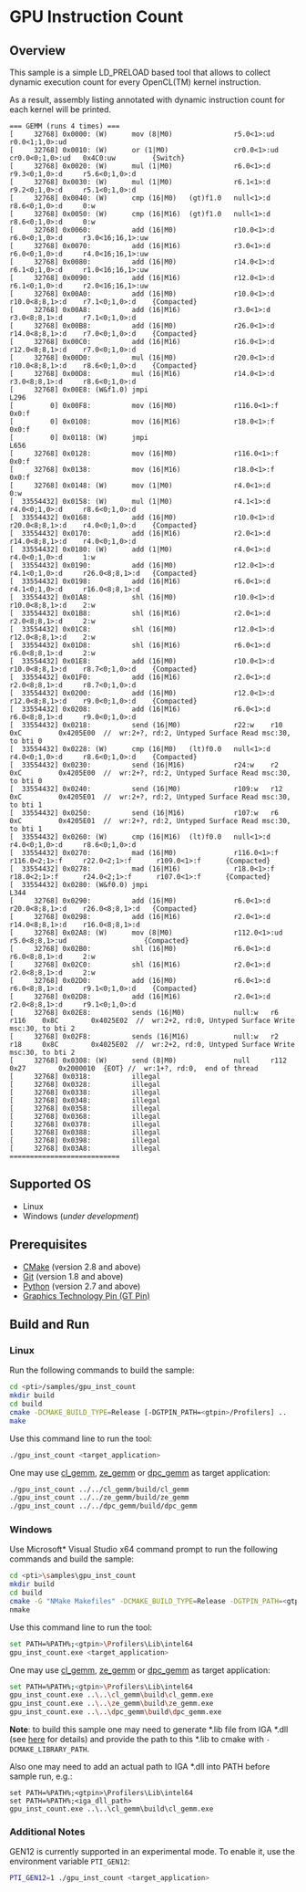 # GPU Instruction Count
## Overview
This sample is a simple LD_PRELOAD based tool that allows to collect dynamic execution count for every OpenCL(TM) kernel instruction.

As a result, assembly listing annotated with dynamic instruction count for each kernel will be printed.
```
=== GEMM (runs 4 times) ===
[     32768] 0x0000: (W)      mov (8|M0)               r5.0<1>:ud    r0.0<1;1,0>:ud
[     32768] 0x0010: (W)      or (1|M0)                cr0.0<1>:ud   cr0.0<0;1,0>:ud   0x4C0:uw         {Switch}
[     32768] 0x0020: (W)      mul (1|M0)               r6.0<1>:d     r9.3<0;1,0>:d     r5.6<0;1,0>:d
[     32768] 0x0030: (W)      mul (1|M0)               r6.1<1>:d     r9.2<0;1,0>:d     r5.1<0;1,0>:d
[     32768] 0x0040: (W)      cmp (16|M0)   (gt)f1.0   null<1>:d     r8.6<0;1,0>:d     0:w
[     32768] 0x0050: (W)      cmp (16|M16)  (gt)f1.0   null<1>:d     r8.6<0;1,0>:d     0:w
[     32768] 0x0060:          add (16|M0)              r10.0<1>:d    r6.0<0;1,0>:d     r3.0<16;16,1>:uw
[     32768] 0x0070:          add (16|M16)             r3.0<1>:d     r6.0<0;1,0>:d     r4.0<16;16,1>:uw
[     32768] 0x0080:          add (16|M0)              r14.0<1>:d    r6.1<0;1,0>:d     r1.0<16;16,1>:uw
[     32768] 0x0090:          add (16|M16)             r12.0<1>:d    r6.1<0;1,0>:d     r2.0<16;16,1>:uw
[     32768] 0x00A0:          add (16|M0)              r10.0<1>:d    r10.0<8;8,1>:d    r7.1<0;1,0>:d    {Compacted}
[     32768] 0x00A8:          add (16|M16)             r3.0<1>:d     r3.0<8;8,1>:d     r7.1<0;1,0>:d   
[     32768] 0x00B8:          add (16|M0)              r26.0<1>:d    r14.0<8;8,1>:d    r7.0<0;1,0>:d    {Compacted}
[     32768] 0x00C0:          add (16|M16)             r16.0<1>:d    r12.0<8;8,1>:d    r7.0<0;1,0>:d   
[     32768] 0x00D0:          mul (16|M0)              r20.0<1>:d    r10.0<8;8,1>:d    r8.6<0;1,0>:d    {Compacted}
[     32768] 0x00D8:          mul (16|M16)             r14.0<1>:d    r3.0<8;8,1>:d     r8.6<0;1,0>:d
[     32768] 0x00E8: (W&f1.0) jmpi                                 L296
[         0] 0x00F8:          mov (16|M0)              r116.0<1>:f   0x0:f
[         0] 0x0108:          mov (16|M16)             r18.0<1>:f    0x0:f
[         0] 0x0118: (W)      jmpi                                 L656
[     32768] 0x0128:          mov (16|M0)              r116.0<1>:f   0x0:f
[     32768] 0x0138:          mov (16|M16)             r18.0<1>:f    0x0:f
[     32768] 0x0148: (W)      mov (1|M0)               r4.0<1>:d     0:w
[  33554432] 0x0158: (W)      mul (1|M0)               r4.1<1>:d     r4.0<0;1,0>:d     r8.6<0;1,0>:d
[  33554432] 0x0168:          add (16|M0)              r10.0<1>:d    r20.0<8;8,1>:d    r4.0<0;1,0>:d    {Compacted}
[  33554432] 0x0170:          add (16|M16)             r2.0<1>:d     r14.0<8;8,1>:d    r4.0<0;1,0>:d
[  33554432] 0x0180: (W)      add (1|M0)               r4.0<1>:d     r4.0<0;1,0>:d     1:w
[  33554432] 0x0190:          add (16|M0)              r12.0<1>:d    r4.1<0;1,0>:d     r26.0<8;8,1>:d   {Compacted}
[  33554432] 0x0198:          add (16|M16)             r6.0<1>:d     r4.1<0;1,0>:d     r16.0<8;8,1>:d
[  33554432] 0x01A8:          shl (16|M0)              r10.0<1>:d    r10.0<8;8,1>:d    2:w
[  33554432] 0x01B8:          shl (16|M16)             r2.0<1>:d     r2.0<8;8,1>:d     2:w
[  33554432] 0x01C8:          shl (16|M0)              r12.0<1>:d    r12.0<8;8,1>:d    2:w
[  33554432] 0x01D8:          shl (16|M16)             r6.0<1>:d     r6.0<8;8,1>:d     2:w
[  33554432] 0x01E8:          add (16|M0)              r10.0<1>:d    r10.0<8;8,1>:d    r8.7<0;1,0>:d    {Compacted}
[  33554432] 0x01F0:          add (16|M16)             r2.0<1>:d     r2.0<8;8,1>:d     r8.7<0;1,0>:d
[  33554432] 0x0200:          add (16|M0)              r12.0<1>:d    r12.0<8;8,1>:d    r9.0<0;1,0>:d    {Compacted}
[  33554432] 0x0208:          add (16|M16)             r6.0<1>:d     r6.0<8;8,1>:d     r9.0<0;1,0>:d
[  33554432] 0x0218:          send (16|M0)             r22:w    r10     0xC         0x4205E00  //  wr:2+?, rd:2, Untyped Surface Read msc:30, to bti 0
[  33554432] 0x0228: (W)      cmp (16|M0)   (lt)f0.0   null<1>:d     r4.0<0;1,0>:d     r8.6<0;1,0>:d    {Compacted}
[  33554432] 0x0230:          send (16|M16)            r24:w    r2      0xC         0x4205E00  //  wr:2+?, rd:2, Untyped Surface Read msc:30, to bti 0
[  33554432] 0x0240:          send (16|M0)             r109:w   r12     0xC         0x4205E01  //  wr:2+?, rd:2, Untyped Surface Read msc:30, to bti 1
[  33554432] 0x0250:          send (16|M16)            r107:w   r6      0xC         0x4205E01  //  wr:2+?, rd:2, Untyped Surface Read msc:30, to bti 1
[  33554432] 0x0260: (W)      cmp (16|M16)  (lt)f0.0   null<1>:d     r4.0<0;1,0>:d     r8.6<0;1,0>:d
[  33554432] 0x0270:          mad (16|M0)              r116.0<1>:f   r116.0<2;1>:f     r22.0<2;1>:f      r109.0<1>:f      {Compacted}
[  33554432] 0x0278:          mad (16|M16)             r18.0<1>:f    r18.0<2;1>:f      r24.0<2;1>:f      r107.0<1>:f      {Compacted}
[  33554432] 0x0280: (W&f0.0) jmpi                                 L344
[     32768] 0x0290:          add (16|M0)              r6.0<1>:d     r20.0<8;8,1>:d    r26.0<8;8,1>:d   {Compacted}
[     32768] 0x0298:          add (16|M16)             r2.0<1>:d     r14.0<8;8,1>:d    r16.0<8;8,1>:d
[     32768] 0x02A8: (W)      mov (8|M0)               r112.0<1>:ud  r5.0<8;8,1>:ud                   {Compacted}
[     32768] 0x02B0:          shl (16|M0)              r6.0<1>:d     r6.0<8;8,1>:d     2:w
[     32768] 0x02C0:          shl (16|M16)             r2.0<1>:d     r2.0<8;8,1>:d     2:w
[     32768] 0x02D0:          add (16|M0)              r6.0<1>:d     r6.0<8;8,1>:d     r9.1<0;1,0>:d    {Compacted}
[     32768] 0x02D8:          add (16|M16)             r2.0<1>:d     r2.0<8;8,1>:d     r9.1<0;1,0>:d
[     32768] 0x02E8:          sends (16|M0)            null:w   r6      r116    0x8C        0x4025E02  //  wr:2+2, rd:0, Untyped Surface Write msc:30, to bti 2
[     32768] 0x02F8:          sends (16|M16)           null:w   r2      r18     0x8C        0x4025E02  //  wr:2+2, rd:0, Untyped Surface Write msc:30, to bti 2
[     32768] 0x0308: (W)      send (8|M0)              null     r112    0x27        0x2000010  {EOT} //  wr:1+?, rd:0,  end of thread
[     32768] 0x0318:          illegal
[     32768] 0x0328:          illegal
[     32768] 0x0338:          illegal
[     32768] 0x0348:          illegal
[     32768] 0x0358:          illegal
[     32768] 0x0368:          illegal
[     32768] 0x0378:          illegal
[     32768] 0x0388:          illegal
[     32768] 0x0398:          illegal
[     32768] 0x03A8:          illegal
===========================
```
## Supported OS
- Linux
- Windows (*under development*)

## Prerequisites
- [CMake](https://cmake.org/) (version 2.8 and above)
- [Git](https://git-scm.com/) (version 1.8 and above)
- [Python](https://www.python.org/) (version 2.7 and above)
- [Graphics Technology Pin (GT Pin)](../../gtpin)

## Build and Run
### Linux
Run the following commands to build the sample:
```sh
cd <pti>/samples/gpu_inst_count
mkdir build
cd build
cmake -DCMAKE_BUILD_TYPE=Release [-DGTPIN_PATH=<gtpin>/Profilers] ..
make
```
Use this command line to run the tool:
```sh
./gpu_inst_count <target_application>
```
One may use [cl_gemm](../cl_gemm), [ze_gemm](../ze_gemm) or [dpc_gemm](../dpc_gemm) as target application:
```sh
./gpu_inst_count ../../cl_gemm/build/cl_gemm
./gpu_inst_count ../../ze_gemm/build/ze_gemm
./gpu_inst_count ../../dpc_gemm/build/dpc_gemm
```
### Windows
Use Microsoft* Visual Studio x64 command prompt to run the following commands and build the sample:
```sh
cd <pti>\samples\gpu_inst_count
mkdir build
cd build
cmake -G "NMake Makefiles" -DCMAKE_BUILD_TYPE=Release -DGTPIN_PATH=<gtpin>\Profilers -DCMAKE_LIBRARY_PATH=<iga_lib_path> ..
nmake
```
Use this command line to run the tool:
```sh
set PATH=%PATH%;<gtpin>\Profilers\Lib\intel64
gpu_inst_count.exe <target_application>
```
One may use [cl_gemm](../cl_gemm), [ze_gemm](../ze_gemm) or [dpc_gemm](../dpc_gemm) as target application:
```sh
set PATH=%PATH%;<gtpin>\Profilers\Lib\intel64
gpu_inst_count.exe ..\..\cl_gemm\build\cl_gemm.exe
gpu_inst_count.exe ..\..\ze_gemm\build\ze_gemm.exe
gpu_inst_count.exe ..\..\dpc_gemm\build\dpc_gemm.exe
```
**Note**: to build this sample one may need to generate *.lib file from IGA *.dll (see [here](https://stackoverflow.com/questions/9946322/how-to-generate-an-import-library-lib-file-from-a-dll) for details) and provide the path to this *.lib to cmake with `-DCMAKE_LIBRARY_PATH`.

Also one may need to add an actual path to IGA *.dll into PATH before sample run, e.g.:
```
set PATH=%PATH%;<gtpin>\Profilers\Lib\intel64
set PATH=%PATH%;<iga_dll_path>
gpu_inst_count.exe ..\..\cl_gemm\build\cl_gemm.exe
```
### Additional Notes
GEN12 is currently supported in an experimental mode. To enable it, use the environment variable `PTI_GEN12`:
```sh
PTI_GEN12=1 ./gpu_inst_count <target_application>
```